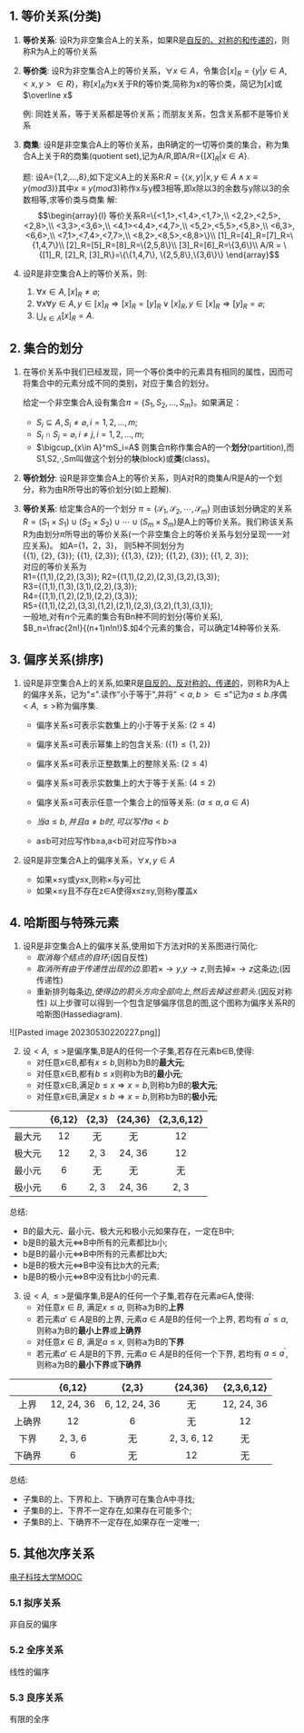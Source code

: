  
## 1. 等价关系(分类)

1. **等价关系**: 设R为非空集合A上的关系，如果R是<u>自反的、对称的和传递的</u>，则称R为A上的等价关系
	
2. **等价类**: 设R为非空集合A上的等价关系，$\forall x\in A$，令集合$[x]_R=\{y|y\in A,<x,y>\in R\}$，称$[x]_R$为x关于R的等价类,简称为x的等价类，简记为$[x]$或$\overline x$
	
	例: 同姓关系，等于关系都是等价关系；而朋友关系，包含关系都不是等价关系
	
3. **商集**: 设R是非空集合A上的等价关系，由R确定的一切等价类的集合，称为集合A上关于R的商集(quotient set),记为A/R,即A/R=$\{[X]_R|x\in A\}$.
	
	题:
		设A={1,2,...,8},如下定义A上的关系R:$R=\{\langle x,y\rangle|x,y\in A\land x\equiv y(mod3)\}$其中$x\equiv y(mod3)$称作x与y模3相等,即x除以3的余数与y除以3的余数相等,求等价类与商集
	解:$$\begin{array}{l}
		等价关系R=\{<1,1>,<1,4>,<1,7>,\\
		<2,2>,<2,5>,<2,8>,\\
		<3,3>,<3,6>,\\
		<4,1><4,4>,<4,7>,\\
		<5,2>,<5,5>,<5,8>,\\
		<6,3>,<6,6>,\\
		<7,1>,<7,4>,<7,7>,\\
		<8,2>,<8,5>,<8,8>\}\\
		[1]_R=[4]_R=[7]_R=\{1,4,7\}\\
		[2]_R=[5]_R=[8]_R=\{2,5,8\}\\
		[3]_R=[6]_R=\{3,6\}\\
		A/R = \{[1]_R, [2]_R, [3]_R\}=\{\{1,4,7\}, \{2,5,8\},\{3,6\}\}
	\end{array}$$ 
4. 设R是非空集合A上的等价关系，则:
	1. $\forall x\in A, [x]_R\neq\varnothing$;
	2. $\forall x\forall y\in A,y\in [x]_R\Rightarrow [x]_R=[y]_R\vee  [x]_R,y\in [x]_R\Rightarrow [y]_R=\varnothing$;
	3. $\bigcup_{x\in A}[x]_{R}=A.$

## 2. 集合的划分

1. 在等价关系中我们已经发现，同一个等价类中的元素具有相同的属性，因而可将集合中的元素分成不同的类别，对应于集合的划分。
	
	给定一个非空集合A,设有集合$\pi = \{S_1,S_2,...,S_m\}$。如果满足：
	+ $S_i\subseteq A, S_i\neq\varnothing, i = 1,2,...,m$;
	+ $S_i\cap S_j = \varnothing, i\neq j, i = 1,2,...,m$;
	+ $\bigcup_{x\in A}^mS_i=A$
	则集合π称作集合A的一个**划分**(partition),而S1,S2,·,Sm叫做这个划分的**块**(block)或**类**(class)。
	
2.  **等价划分**: 设R是非空集合A上的等价关系，则A对R的商集A/R是A的一个划分，称为由R所导出的等价划分(如上题解).

3. **等价关系**: 给定集合A的一个划分 $\pi=\{\mathcal{S}_1,\mathcal{S}_2,\cdots,\mathcal{S}_m\}$ 则由该划分确定的关系$R=(S_1\times S_1)\cup(S_2\times S_2)\cup\cdots\cup(S_m\times S_m)$是A上的等价关系。我们称该关系R为由划分$\pi$所导出的等价关系(一个非空集合上的等价关系与划分呈现一一对应关系)。
	如A={1，2，3}，
	则5种不同划分为  
	{{1}, {2}, {3}};
	{{1}, {2,3}};
	{{1,3}, {2}};
	{{1,2}, {3}};
	{{1, 2, 3}};  
	对应的等价关系为  
	R1={(1,1),(2,2),(3,3)};
	R2={(1,1),(2,2),(2,3),(3,2),(3,3)};  
	R3={(1,1),(1,3),(3,1),(2,2),(3,3)};  
	R4={(1,1),(1,2),(2,1),(2,2),(3,3)};  
	R5={(1,1),(2,2),(3,3),(1,2),(2,1),(2,3),(3,2),(1,3),(3,1)};  
	一般地,对有n个元素的集合有Bn种不同的划分(等价关系),  
	$B_n=\frac{2n!}{(n+1)n!n!}$.如4个元素的集合，可以确定14种等价关系.

## 3. 偏序关系(排序)

1. 设R是非空集合A上的关系,如果R是<u>自反的、反对称的、传递的</u>，则称R为A上的偏序关系，记为"$\leqslant$".读作“小于等于",并将"$<a,b>\in \leqslant$"记为$a\leqslant b$.序偶$<A,\leqslant>$称为偏序集.
	+  偏序关系$\leqslant$可表示实数集上的小于等于关系: $(2\leqslant4)$
	+  偏序关系$\leqslant$可表示幂集上的包含关系: $(\{1\}\leqslant\{1,2\})$
	+  偏序关系$\leqslant$可表示正整数集上的整除关系: $(2\leqslant4)$
	+  偏序关系$\leqslant$可表示实数集上的大于等于关系: $(4\leqslant2)$
	+  偏序关系$\leqslant$可表示任意一个集合上的恒等关系: $(a\leqslant a,a\in A)$
	
	+ $当a\leqslant b,并且a\neq b时,可以写作a<b$
	+ a≤b可对应写作b≥a,a<b可对应写作b>a
	
2. 设R是非空集合A上的偏序关系，$\forall x,y\in A$
	+ 如果×≤y或y≤x,则称×与y可比
	+ 如果×≤y且不存在z∈A使得x≤z≤y,则称y覆盖x

## 4. 哈斯图与特殊元素

1. 设R是非空集合A上的偏序关系,使用如下方法对R的关系图进行简化:
	+ *取消每个结点的自环*;(因自反性)
	+ *取消所有由于传递性出现的边*.即若$×\rightarrow y$,$y\rightarrow z$,则去掉$×\rightarrow z$这条边;(因传递性)
	+ 重新排列每条边,*使得边的箭头方向全部向上,然后去掉这些箭头*.(因反对称性)
	以上步骤可以得到一个包含足够偏序信息的图,这个图称为偏序关系R的哈斯图(Hassediagram).

![[Pasted image 20230530220227.png]]

2. 设$<A,\leqslant >$是偏序集,B是A的任何一个子集,若存在元素b∈B,使得:
	+ 对任意x∈B,都有$x\leqslant b$,则称b为B的**最大元**;
	+ 对任意x∈B,都有$b\leqslant x$则称b为B的**最小元**;
	+ 对任意x∈B,满足$b\leqslant x\Rightarrow x = b$,则称b为B的**极大元**;
	+ 对任意x∈B,满足$x\leqslant b\Rightarrow x = b$,则称b为B的**极小元**;

| |{6,12}|{2,3}|{24,36}|{2,3,6,12}|
|:-:|:-:|:-:|:-:|:-:|
|最大元|12|无|无|12|
|极大元|12|2, 3|24, 36|12|
|最小元|6|无|无|无|
|极小元|6|2, 3|24, 36|2, 3|
总结: 
+ B的最大元、最小元、极大元和极小元如果存在，一定在B中;
+ b是B的最大元$\Leftrightarrow$B中所有的元素都比b小;
+ b是B的最小元$\Leftrightarrow$B中所有的元素都比b大;
+ b是B的极大元$\Leftrightarrow$B中没有比b大的元素;
+ b是B的极小元$\Leftrightarrow$B中没有比b小的元素.


3. 设$<A,\leqslant >$是偏序集,B是A的任何一个子集,若存在元素a∈A,使得:
	+ 对任意$x\in B$, 满足$x\leqslant a$, 则称a为B的**上界**
	+ 若元素$a'\in A$是B的上界, 元素$a\in A$是B的任何一个上界, 若均有 $a^{\prime}\leqslant a$, 则称a为B的**最小上界**或**上确界**
	+ 对任意$x\in B$, 满足$a\leqslant x$, 则称a为B的**下界**
	+ 若元素$a'\in A$是B的下界, 元素$a\in A$是B的任何一个下界, 若均有 $a\leqslant a^{\prime}$, 则称a为B的**最小下界**或**下确界**

|     |   {6,12}   |     {2,3}     |   {24,36}   | {2,3,6,12} |
| :-: | :--------: | :-----------: | :---------: | :--------: |
| 上界  | 12, 24, 36 | 6, 12, 24, 36 |      无      | 12, 24, 36 |
| 上确界 |     12     |       6       |      无      |     12     |
| 下界  |  2, 3, 6   |       无       | 2, 3, 6, 12 |     无      |
| 下确界 |     6      |       无       |     12      |     无      |

总结: 
+ 子集B的上、下界和上、下确界可在集合A中寻找;
+ 子集B的上、下界不一定存在,如果存在可能多个;
+ 子集B的上、下确界不一定存在,如果存在一定唯一;

## 5. 其他次序关系

[电子科技大学MOOC](https://www.icourse163.org/learn/UESTC-1002268006?tid=1470042470#/learn/content?type=detail&id=1253053255&sm=1)
### 5.1 拟序关系
非自反的偏序
### 5.2 全序关系
线性的偏序
### 5.3 良序关系
有限的全序 